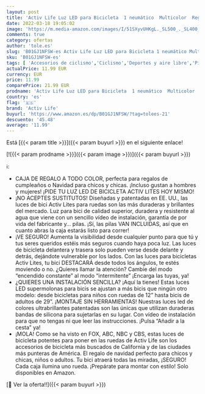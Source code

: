 ```yaml
---
layout: post
title: 'Activ Life Luz LED para Bicicleta  1 neumático  Multicolor  Regalos Divertidos de Navidad para niños  Juguetes Populares para niños  lo Mejor para la Fiesta de cumpleaños de la Familia al Aire Libre'
date: 2022-03-18 19:05:02
image: 'https://m.media-amazon.com/images/I/51SXyvUHKgL._SL500_._SL400_.jpg'
comments: true
category: ofertas
author: 'tole.es'
slug: 'B01GJ1NFSW-es Activ Life Luz LED para Bicicleta 1 neumático Multicolor...'
sku: 'B01GJ1NFSW-es'
tags: [ 'Accesorios de ciclismo','Ciclismo','Deportes y aire libre','Piezas y accesorios de iluminación para bicicletas','Ropa y equipo para deportes','activ life','navidad', ]
actualPrice: 11.99 EUR
currency: EUR
price: 11.99
comparePrice: 21.99 EUR
prodname: 'Activ Life Luz LED para Bicicleta  1 neumático  Multicolor  Regalos Divertidos de Navidad para niños  Juguetes Populares para niños  lo Mejor para la Fiesta de cumpleaños de la Familia al Aire Libre'
country: 'es'
flag: '🇪🇸'
brand: 'Activ Life'
buyurl: 'https://www.amazon.es/dp/B01GJ1NFSW/?tag=tolees-21'
descuento: '45.48'
average: '11.99'
---
```


Está [{{< param title >}}]({{< param buyurl >}}) en el siguiente enlace!

[![{{< param prodname >}}]({{< param image >}})]({{< param buyurl >}})

ℹ️:

- CAJA DE REGALO A TODO COLOR, perfecta para regalos de cumpleaños o Navidad para chicos y chicas. ¡Incluso gustan a hombres y mujeres! ¡PIDE TU LUZ LED DE BICICLETA ACTIV LITES HOY MISMO!
- ¡NO ACEPTES SUSTITUTOS! Diseñadas y patentadas en EE. UU., las luces de bici Activ Lites para ruedas son las más duraderas y brillantes del mercado. Luz para bici de calidad superior, duradera y resistente al agua que viene con un sencillo vídeo de instalación, garantía de por vida del fabricante y… pilas. ¡Sí, las pilas VAN INCLUIDAS, así que en cuanto abras la caja estarás listo para correr!
- ¡VE SEGURO! Aumenta la visibilidad desde cualquier punto para que tú y tus seres queridos estéis más seguros cuando haya poca luz. Las luces de bicicleta delantera y trasera solo pueden verse desde delante y detrás, dejándote vulnerable por los lados. Con las luces para bicicletas Activ Lites, tu bici DESTACARÁ desde todos los ángulos, te estés moviendo o no. ¿Quieres llamar la atención? Cambie del modo “encendido constante” al modo “intermitente” ¡Encarga las tuyas, ya!
- ¿QUIERES UNA INSTALACIÓN SENCILLA? ¡Aquí la tienes! Estas luces LED supermolonas para bicis se ajustan a más bicis que ningún otro modelo: desde bicicletas para niños con ruedas de 12” hasta bicis de adultos de 29”. ¡MONTAJE SIN HERRAMIENTAS! Nuestras luces led de colores ultrabrillantes patentadas son las únicas que utilizan duraderas bandas de silicona para sujetarlas en su lugar. Con vídeo de instalación para que no tengas ni que leer las instrucciones. ¡Pulsa “Añadir a la cesta” ya!
- ¡MOLA! Como se ha visto en FOX, ABC, NBC y CBS, estas luces de bicicleta potentes para poner en las ruedas de Activ Life son los accesorios de bicicleta más buscados de California y de las ciudades más punteras de América. El regalo de navidad perfecto para chicos y chicas, niños o adultos. Tu bici atraerá todas las miradas, ¡SEGURO! Cada caja ilumina uno rueda. ¡Prepárate para montar con estilo! Solo disponibles en Amazon.

[🛒 Ver la oferta!!]({{< param buyurl >}})
